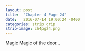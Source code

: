 ```yaml
---
layout: post
title:  "Chapter 4 Page 24"
date:   2016-07-14 19:00:24 -0400
categories: strip grip
strip-image: ch4pg24.png
---
```

Magic Magic of the door...
